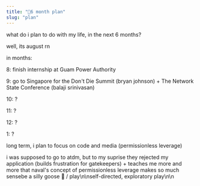 ```yaml
---
title: "🧭6 month plan"
slug: "plan"
---
```


what do i plan to do with my life, in the next 6 months?

well, its august rn

in months:

8: finish internship at Guam Power Authority

9: go to Singapore for the Don't Die Summit (bryan johnson) + The Network State Conference (balaji srinivasan)

10: ?

11: ?

12: ?

1: ?

long term, i plan to focus on code and media (permissionless leverage)

i was supposed to go to atdm, but to my suprise they rejected my application (builds frustration for gatekeepers) + teaches me more and more that naval's concept of permissionless leverage makes so much sensebe a silly goose 🪿 / play\n\nself-directed, exploratory play\n\n